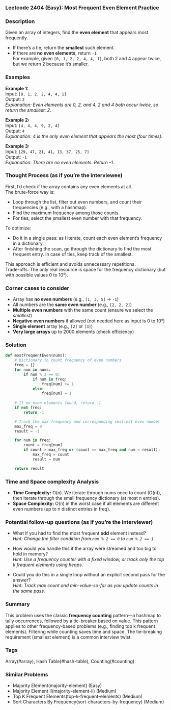 ### Leetcode 2404 (Easy): Most Frequent Even Element [Practice](https://leetcode.com/problems/most-frequent-even-element)

### Description  
Given an array of integers, find the **even element** that appears most frequently.  
- If there’s a tie, return the **smallest** such element.  
- If there are **no even elements**, return `-1`.  
For example, given `[0, 1, 2, 2, 4, 4, 1]`, both 2 and 4 appear twice, but we return 2 because it’s smaller.

### Examples  

**Example 1:**  
Input: `[0, 1, 2, 2, 4, 4, 1]`  
Output: `2`  
*Explanation: Even elements are 0, 2, and 4. 2 and 4 both occur twice, so return the smallest: 2.*

**Example 2:**  
Input: `[4, 4, 4, 9, 2, 4]`  
Output: `4`  
*Explanation: 4 is the only even element that appears the most (four times).*

**Example 3:**  
Input: `[29, 47, 21, 41, 13, 37, 25, 7]`  
Output: `-1`  
*Explanation: There are no even elements. Return -1.*

### Thought Process (as if you’re the interviewee)  
First, I’d check if the array contains any even elements at all.  
The brute-force way is:
- Loop through the list, filter out even numbers, and count their frequencies (e.g., with a hashmap).
- Find the maximum frequency among those counts.
- For ties, select the smallest even number with that frequency.

To optimize:
- Do it in a single pass: as I iterate, count each even element’s frequency in a dictionary.
- After finishing the scan, go through the dictionary to find the most frequent entry. In case of ties, keep track of the smallest.

This approach is efficient and avoids unnecessary repetitions.  
Trade-offs: The only real resource is space for the frequency dictionary (but with possible values 0 to 10⁵).

### Corner cases to consider  
- Array has **no even numbers** (e.g., `[1, 3, 5]` → `-1`)
- All numbers are the **same even number** (e.g., `[2, 2, 2]`)
- **Multiple even numbers** with the same count (ensure we select the *smallest*)
- **Negative even numbers** if allowed (not needed here as input is 0 to 10⁵)
- **Single element** array (e.g., `[2]` or `[3]`)
- **Very large arrays** up to 2000 elements (check efficiency)

### Solution

```python
def mostFrequentEven(nums):
    # Dictionary to count frequency of even numbers
    freq = {}
    for num in nums:
        if num % 2 == 0:
            if num in freq:
                freq[num] += 1
            else:
                freq[num] = 1
    
    # If no even elements found, return -1
    if not freq:
        return -1

    # Track the max frequency and corresponding smallest even number
    max_freq = 0
    result = -1

    for num in freq:
        count = freq[num]
        if count > max_freq or (count == max_freq and num < result):
            max_freq = count
            result = num

    return result
```

### Time and Space complexity Analysis  

- **Time Complexity:** O(n). We iterate through nums once to count (O(n)), then iterate through the small frequency dictionary (at most n entries).
- **Space Complexity:** O(n) in the worst case if all elements are different even numbers (up to n distinct entries in freq).

### Potential follow-up questions (as if you’re the interviewer)  

- What if you had to find the most frequent **odd** element instead?  
  *Hint: Change the filter condition from `num % 2 == 0` to `num % 2 == 1`.*

- How would you handle this if the array were streamed and too big to hold in memory?  
  *Hint: Use a frequency counter with a fixed window, or track only the top k frequent elements using heaps.*

- Could you do this in a single loop without an explicit second pass for the answer?  
  *Hint: Track max count and min-value-so-far as you update counts in the same pass.*

### Summary
This problem uses the classic **frequency counting** pattern—a hashmap to tally occurrences, followed by a tie-breaker based on value. This pattern applies to other frequency-based problems (e.g., finding top k frequent elements). Filtering while counting saves time and space. The tie-breaking requirement (smallest element) is a common interview twist.

### Tags
Array(#array), Hash Table(#hash-table), Counting(#counting)

### Similar Problems
- Majority Element(majority-element) (Easy)
- Majority Element II(majority-element-ii) (Medium)
- Top K Frequent Elements(top-k-frequent-elements) (Medium)
- Sort Characters By Frequency(sort-characters-by-frequency) (Medium)